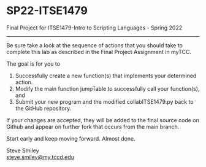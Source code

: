 # SP22-ITSE1479
Final Project for ITSE1479-Intro to Scripting Languages - Spring 2022
<hr/>
Be sure take a look at the sequence of actions that you should take to complete this lab as described in the Final Project Assignment in myTCC.

The goal is for you to 
<ol>
  <li>Successfully create a new function(s) that implements your determined action.</li>
  <li>Modify the main function jumpTable to successfully call your function(s), and</li>
  <li>Submit your new program and the modified collabITSE1479.py back to the GitHub repository.</li>
</ol>
If your changes are accepted, they will be added to the final source code on Github and appear on further fork that occurs from the main branch.

Start early and keep moving forward. Almost done.

Steve Smiley<br />
<a href="mailto: steve.smiley@my.tccd.edu">steve.smiley@my.tccd.edu</a>
